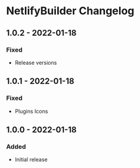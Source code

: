 # NetlifyBuilder Changelog

## 1.0.2 - 2022-01-18
### Fixed
- Release versions
## 1.0.1 - 2022-01-18
### Fixed
- Plugins Icons
## 1.0.0 - 2022-01-18
### Added
- Initial release

